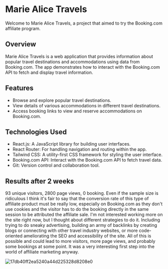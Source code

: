 # Marie Alice Travels

Welcome to Marie Alice Travels, a project that aimed to try the Booking.com affiliate program.


## Overview

Marie Alice Travels is a web application that provides information about popular travel destinations and accommodations using data from Booking.com. The app demonstrates how to interact with the Booking.com API to fetch and display travel information.

## Features

- Browse and explore popular travel destinations.
- View details of various accommodations in different travel destinations.
- Access booking links to view and reserve accommodations on Booking.com.

## Technologies Used

- React.js: A JavaScript library for building user interfaces.
- React Router: For handling navigation and routing within the app.
- Tailwind CSS: A utility-first CSS framework for styling the user interface.
- Booking.com API: Interact with the Booking.com API to fetch travel data.
- Git: Version control and collaboration tool.

## Results after 2 weeks 

93 unique visitors, 2800 page views, 0 booking. Even if the sample size is ridiculous I think it's fair to say that the conversion rate of this type of affiliate product must be really low, especially on Booking.com as they don't use cookies and the visitor has to do the booking directly in the same session to be attributed the affiliate sale. 
I'm not interested working more on the site right now, but I thought about different strategies to do it. Including trying to do sneaky advertising, building an army of backlinks by creating blogs or connecting with other travel industry websites, or more code-oriented ameliorating the SEO and accessibility of the site. 
All of this is possible and could lead to more visitors, more page views, and probably some bookings at some point. 
It was a very interesting first step into the world of affiliate marketing anyway. 

![17db40ff2ea5240a44d225328d8208e0](https://github.com/jeanmax1me/mariealicetravels/assets/68813864/075f071b-ed60-4fab-a25c-3aa6f897b821)


